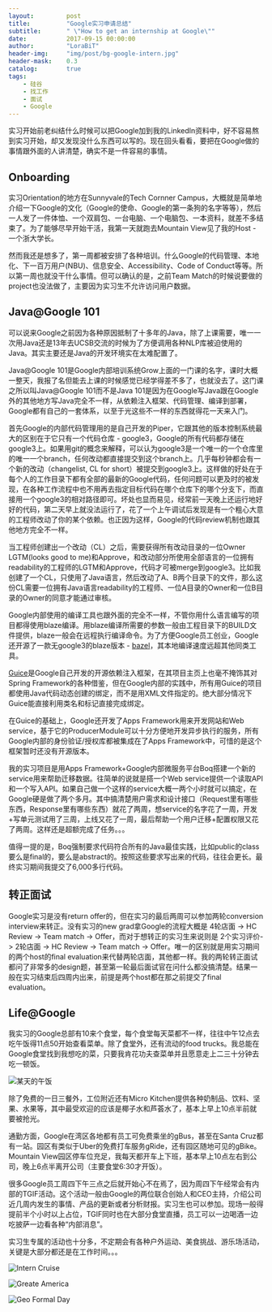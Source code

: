 ```yaml
---
layout:     	post
title:      	"Google实习申请总结"
subtitle:   	" \"How to get an internship at Google\""
date:       	2017-09-15 00:00:00
author:     	"LoraBiT"
header-img: 	"img/post/bg-google-intern.jpg"
header-mask: 	0.3
catalog: 		true
tags:
    - 硅谷
    - 找工作
    - 面试
    - Google
---
```


实习开始前老纠结什么时候可以把Google加到我的LinkedIn资料中，好不容易熬到实习开始，却又发现没什么东西可以写的。现在回头看看，要把在Google做的事情跟外面的人讲清楚，确实不是一件容易的事情。

## Onboarding 

实习Orientation的地方在Sunnyvale的Tech Cornner Campus，大概就是简单地介绍一下Google的文化（Google的使命、Google的第一条狗的名字等等），然后一人发了一件体恤、一个双肩包、一台电脑、一个电脑包、一本资料，就差不多结束了。为了能够尽早开始干活，我第一天就跑去Mountain View见了我的Host - 一个浙大学长。

然而我还是想多了，第一周都被安排了各种培训。什么Google的代码管理、本地化、下一百万用户(NBU)、信息安全、Accessibility、Code of Conduct等等。所以第一周也就没干什么事情。但可以确认的是，之前Team Match的时候说要做的project也没法做了，主要因为实习生不允许访问用户数据。

## Java@Google 101

可以说来Google之前因为各种原因抵制了十多年的Java，除了上课需要，唯一一次用Java还是13年去UCSB交流的时候为了方便调用各种NLP库被迫使用的Java。其实主要还是Java的开发环境实在太难配置了。

Java@Google 101是Google内部培训系统Grow上面的一门课的名字，课时大概一整天，我报了名但能去上课的时候感觉已经学得差不多了，也就没去了。这门课之所以叫Java@Google 101而不是Java 101是因为在Google写Java跟在Google外的其他地方写Java完全不一样，从依赖注入框架、代码管理、编译到部署，Google都有自己的一套体系，以至于光这些不一样的东西就得花一天来入门。

首先Google的内部代码管理用的是自己开发的Piper，它跟其他的版本控制系统最大的区别在于它只有一个代码仓库 - google3，Google的所有代码都存储在google3上。如果用git的概念来解释，可以认为google3是一个唯一的一个仓库里的唯一一个branch，任何改动都直接提交到这个branch上。几乎每秒钟都会有一个新的改动（changelist, CL for short）被提交到google3上。这样做的好处在于每个人的工作目录下都有全部的最新的Google代码，任何问题可以更及时的被发现，在各种工作流程中也不用再去指定目标代码在哪个仓库下的哪个分支下，而直接用一个google3的相对路径即可。坏处也显而易见，经常前一天晚上还运行地好好的代码，第二天早上就没法运行了，花了一个上午调试后发现是有一个粗心大意的工程师改动了你的某个依赖。也正因为这样，Google的代码review机制也跟其他地方完全不一样。

当工程师创建出一个改动（CL）之后，需要获得所有改动目录的一位Owner LGTM(looks good to me)和Approve，和改动部分所使用全部语言的一位拥有readability的工程师的LGTM和Approve，代码才可被merge到google3。比如我创建了一个CL，只使用了Java语言，然后改动了A、B两个目录下的文件，那么这份CL需要一位拥有Java语言readability的工程师、一位A目录的Owner和一位B目录的Owner的同意才能通过审核。

Google内部使用的编译工具也跟外面的完全不一样，不管你用什么语言编写的项目都得使用blaze编译。用blaze编译所需要的参数一般由工程目录下的BUILD文件提供，blaze一般会在远程执行编译命令。为了方便Google员工创业，Google还开源了一款无google3的blaze版本 - [bazel](https://bazel.build/)，其本地编译速度远超其他同类工具。

[Guice](https://github.com/google/guice)是Google自己开发的开源依赖注入框架，在其项目主页上也毫不掩饰其对Spring Framework的各种借鉴，但在Google内部的实践中，所有用Guice的项目都使用Java代码动态创建的绑定，而不是用XML文件指定的。绝大部分情况下Guice能直接利用类名和标记直接完成绑定。

在Guice的基础上，Google还开发了Apps Framework用来开发网站和Web service，基于它的ProducerModule可以十分方便地开发异步执行的服务，所有Google内部的身份验证/授权库都被集成在了Apps Framework中，可惜的是这个框架暂时还没有开源版本。

我的实习项目是用Apps Framework+Google内部微服务平台Boq搭建一个新的service用来帮助迁移数据。往简单的说就是搭一个Web service提供一个读取API和一个写入API。如果自己做一个这样的service大概一两个小时就可以搞定，在Google硬是做了两个多月。其中搞清楚用户需求和设计接口（Request里有哪些东西，Response里有哪些东西）就花了两周，想service的名字花了一周，开发+写单元测试用了三周，上线又花了一周，最后帮助一个用户迁移+配置权限又花了两周。这样还是超额完成了任务。。。

值得一提的是，Boq强制要求代码符合所有的Java最佳实践，比如public的class要么是final的，要么是abstract的。按照这些要求写出来的代码，往往会更长。最终实习期间我提交了6,000多行代码。

## 转正面试

Google实习是没有return offer的，但在实习的最后两周可以参加两轮conversion interview来转正。没有实习的new grad拿Google的流程大概是 4轮店面 -> HC Review -> Team match -> Offer，而对于想转正的实习生来说则是 2个实习评价-> 2轮店面 -> HC Review -> Team match -> Offer。唯一的区别就是用实习期间的两个host的final evaluation来代替两轮店面，其他都一样。我的两轮转正面试都问了非常多的design题，甚至第一轮最后面试官在问什么都没搞清楚。结果一般在实习结束后四周内出来，前提是两个host都在那之前提交了final evaluation。

## Life@Google
我实习的Google总部有10来个食堂，每个食堂每天菜都不一样，往往中午12点去吃午饭得11点50开始查看菜单。除了食堂外，还有流动的food trucks。我总能在Google食堂找到我想吃的菜，只要我肯花功夫查菜单并且愿意走上二三十分钟去吃一顿饭。


![某天的午饭](/img/post/google-intern-2017/food.jpg)

除了免费的一日三餐外，工位附近还有Micro Kitchen提供各种奶制品、饮料、坚果、水果等，其中最受欢迎的应该是椰子水和芦荟水了，基本上早上10点半前就要被抢光。

通勤方面，Google在湾区各地都有员工可免费乘坐的gBus，甚至在Santa Cruz都有一站。园区有类似于Uber的免费打车服务gRide，还有园区随地可见的gBike。Mountain View园区停车位充足，我每天都开车上下班，基本早上10点左右到公司，晚上6点半离开公司（主要食堂6:30才开饭）。

很多Google员工周四下午三点之后就开始心不在焉了，因为周四下午经常会有内部的TGIF活动。这个活动一般由Google的两位联合创始人和CEO主持，介绍公司近几周内发生的事情、产品的更新或者分析财报。实习生也可以参加。现场一般得提前半个小时以上占位，TGIF同时也在大部分食堂直播，员工可以一边喝酒一边吃披萨一边看各种“内部消息”。

实习生专属的活动也十分多，不定期会有各种户外运动、美食挑战、游乐场活动，关键是大部分都还是在工作时间。。。

![Intern Cruise](/img/post/google-intern-2017/cruise.jpg)

![Greate America](/img/post/google-intern-2017/great_america.jpg)

![Geo Formal Day](/img/post/google-intern-2017/formal_day.JPG)
